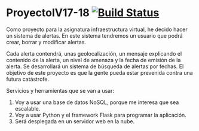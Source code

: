 # ProyectoIV17-18 [![Build Status](https://travis-ci.org/AntonioAlcM/ProyectoIV17-18.svg?branch=master)](https://travis-ci.org/AntonioAlcM/ProyectoIV17-18)  
Como proyecto para la asignatura infraestructura virtual, he decido hacer un sistema de alertas. En este sistema tendremos un usuario que podrá crear, borrar y modificar alertas.

Cada alerta contendrá, unas geolocalización, un mensaje explicando el contenido de la alerta, un nivel de amenaza y la fecha de emisión de la alerta.
Se desarrollará un sistema de búsqueda de alertas por fechas.
El objetivo de este proyecto es que la gente pueda estar prevenida contra una futura catástrofe.

Servicios y herramientas que se van a usar:
1. Voy a usar una base de datos NoSQL, porque me interesa que sea escalable.
2. Voy a usar Python y el framework Flask para programar la aplicación.
3. Será desplegada en un servidor web en la nube.
